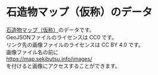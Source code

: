 # 石造物マップ（仮称）のデータ
[石造物マップ（仮称）](https://map.sekibutsu.info)のデータです。  
GeoJSONファイルのライセンスは CC0 です。  
リンク先の画像ファイルのライセンスは CC BY 4.0 です。  
画像ファイル名の前に  
https://map.sekibutsu.info/images/  
を付けると画像にアクセスすることができます。  

